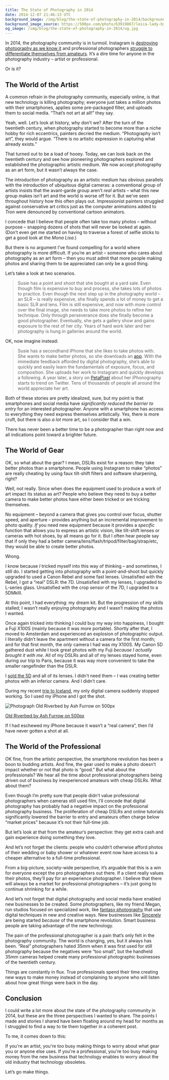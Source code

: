 ```yaml
---
title: The State of Photography in 2014
date: 2014-12-07 21:46:13 UTC
background_image: /img/blog/the-state-of-photography-in-2014/background.jpg
background_image_source: https://500px.com/photo/63919867/leica-lady-by-ash-furrow
og_image: /img/blog/the-state-of-photography-in-2014/og.jpg
---
```


In 2014, the photography community is in turmoil. Instagram is [destroying photography as we know it](http://www.theguardian.com/technology/2012/jul/19/instagram-debasing-real-photography?INTCMP=SRCH) and professional photographers [struggle to differentiate themselves from amateurs](http://photography-on-the.net/forum/showthread.php?t=1140101). It’s a dire time for anyone in the photography industry – artist or professional. 

<!-- more -->

Or is it? 

## The World of the Artist

A common refrain in the photography community, especially online, is that new technology is killing photography; everyone just takes a million photos with their smartphones, applies some pre-packaged filter, and uploads them to social media. “That’s not art at all!” they say. 

Yeah, well. Let’s look at history, why don’t we? After the turn of the twentieth century, when photography started to become more than a niche hobby for rich eccentrics, painters decried the medium. “Photography isn’t art”, they would argue. “There is no artistic expression in capturing what already exists.”

That turned out to be a load of hooey. Today, we can look back on the twentieth century and see how pioneering photographers explored and established the photographic artistic medium. We now accept photography as an art form, but it wasn’t always the case. 

The introduction of photography as an artistic medium has obvious parallels with the introduction of ubiquitous digital cameras: a conventional group of artists insists that the avant-garde group aren’t *real* artists – what this new group makes isn’t art and the world is worse off for it. But we’ve seen throughout history how this often plays out. Impressionist painters struggled against conservative art critics just as the computer animations added to *Tron* were denounced by conventional cartoon animators.

I concede that I believe that people often take too many photos – without purpose – snapping dozens of shots that will never be looked at again. (Don’t even get me started on having to traverse a forest of selfie sticks to get a good look at the *Mona Lisa*.)

But there is no argument I’ve found compelling for a world where photography is more difficult. If you’re an artist – someone who cares about photography as an art form – then you must admit that more people making photos and sharing them to be appreciated can only be a good thing. 

Let’s take a look at two scenarios. 

> Susie has a point and shoot that she bought at a yard sale. Even though film is expensive to buy and process, she takes lots of photos to practice. Even though the next step up in the photography world – an SLR – is really expensive, she finally spends a lot of money to get a basic SLR and lens. Film is still expensive, and now with more control over the final image, she needs to take more photos to refine her technique. Only through perseverance does she finally become a good photographer. Eventually, she gets a gallery show and gains exposure to the rest of her city. Years of hard work later and her photography is hung in galleries around the world. 

OK, now imagine instead:

> Susie has a secondhand iPhone that she likes to take photos with. She wants to make better photos, so she downloads an [app](http://shootmanual.co). With the immediate feedback afforded by digital photography, she’s able to quickly and easily learn the fundamentals of exposure, focus, and composition. She uploads her work to Instagram and quickly develops a following. A year later, a story on [PetaPixel](http://petapixel.com) about her iPhonography starts to trend on Twitter. Tens of thousands of people all around the world appreciate her art. 

Both of these stories are pretty idealized, sure, but my point is that smartphones and social media have *significantly reduced the barrier to entry* for an interested photographer. Anyone with a smartphone has access to everything they need express themselves artistically. Yes, there is more cruft, but there is also *a lot* more art, so I consider that a win. 

There has never been a better time to be a photographer than right now and all indications point toward a brighter future. 

## The World of Gear

OK, so what about the gear? I mean, DSLRs exist for a reason: they take better photos than a smartphone. People using Instagram to make “photos” are really cheating by using faux tilt-shift filters and software sharpening, right? 

Well, not really. Since when does the equipment used to produce a work of art impact its status as art? People who believe they need to buy a better camera to make better photos have either been tricked or are tricking themselves. 

No equipment – beyond a camera that gives you control over focus, shutter speed, and aperture – provides anything but an incremental improvement to photo quality. *If* you need new equipment because it provides a *specific* function that allows you to express an artistic vision, like tilt-shift lenses or cameras with hot shoes, by all means go for it. But I often hear people say that if only they had a better camera/lens/flash/tripod/filter/bag/strap/etc, they would be able to create better photos. 

Wrong. 

I know because *I* tricked myself into this way of thinking – and sometimes, I still do. I started getting into photography with a point-and-shoot but quickly upgraded to used a Canon Rebel and some fast lenses. Unsatisfied with the Rebel, I got a “real” DSLR: the 7D. Unsatisfied with my lenses, I upgraded to L-series glass. Unsatisfied with the crop sensor of the 7D, I upgraded to a 5DMkIII.

At this point, I had everything: my dream kit. But the progression of my skills stalled; I wasn’t really enjoying photography and I wasn’t making the photos I wanted. 

Once again tricked into thinking I could buy my way into happiness, I bought a Fuji X100S (mainly because it was more portable). Shortly after that, I moved to Amsterdam and experienced an explosion of photographic output. I literally didn’t leave the apartment without a camera for the first month; and for that first month, the *only* camera I had was my X100S. My Canon 5D gathered dust while I took great photos with my Fuji *because I actually brought it with me*. All of my DSLRs and all of my lenses stayed home, even during our trip to Paris, because it was way more convenient to take the smaller rangefinder than the DSLR. 

I [sold the 5D](https://ashfurrow.com/blog/doubling-down-on-mirrorless/) and all of its lenses. I didn’t need them – I was creating better photos with an inferior camera. And I didn’t care. 

During my recent [trip to Iceland](https://ashfurrow.com/blog/workcation-2014/), my only digital camera suddenly stopped working. So I used my iPhone and I got the shot. 

<div class="pixels-photo">
  <p><img src="https://ppcdn.500px.org/91786937/90828c38f2fcf0a37787c6080d06d6ca786a4539/4.jpg" alt="Photograph Old Riverbed by Ash Furrow on 500px"></p>
  <a href="https://500px.com/photo/91786937/old-riverbed-by-ash-furrow">Old Riverbed by Ash Furrow on 500px</a>

</div>

<script type="text/javascript" src="https://500px.com/embed.js"></script>

If I had eschewed my iPhone because it wasn’t a “real camera”, then I’d have never gotten a shot at all. 

## The World of the Professional

OK fine, from the artistic perspective, the smartphone revolution has been a boon to budding artists. And fine, the gear used to make a photo doesn’t impact whether or not that photo is “good.” But what about the professionals? We hear all the time about professional photographers being driven out of business by inexperienced amateurs with cheap DSLRs. What about them? 

Even though I’m pretty sure that people didn’t value professional photographers when cameras still used film, I’ll concede that digital photography has probably had a negative impact on the professional photography business. The proliferation of cheap DSLRs and online tutorials significantly lowered the barrier to entry and amateurs often charge below “market prices” because it’s not their full-time job. 

But let’s look at that from the amateur’s perspective: they get extra cash and gain experience doing something they love. 

And let’s not forget the clients: people who couldn’t otherwise afford photos of their wedding or baby shower or whatever event now have access to a cheaper alternative to a full-time professional. 

From a big-picture, society-wide perspective, it’s arguable that this is a win for everyone except the pro photographers out there. If a client really values their photos, they’ll pay for an experience photographer. I believe that there will always be a market for professional photographers – it’s just going to continue shrinking for a while.

And let’s not forget that digital photography and social media have enabled new businesses to be created. Some photographers, like my friend Megan, run studios focused on specialized work, like [fantasy photography](http://www.dragon-flystudio.ca) that use digital techniques in new and creative ways. New businesses like [Sincerely](https://sincerely.com) are being started *because* of the smartphone revolution. Smart business people are taking advantage of the new technology. 

The pain of the professional photographer is a pain that’s only felt in the photography community. The world is changing, yes, but it always has been. “Real” photographers hated 35mm when it was first used for still photography because the negatives were “too small”, but the handheld 35mm cameras helped create many professional photographic businesses of the twentieth century. 

Things are constantly in flux. True professionals spend their time creating new ways to make money instead of complaining to anyone who will listen about how great things were back in the day. 

## Conclusion

I could write a lot more about the state of the photography community in 2014, but these are the three perspectives I wanted to share. The points I made and stories I shared have been floating around my head for months as I struggled to find a way to tie them together in a coherent post.

To me, it comes down to this: 

If you're an artist, you're too busy making things to worry about what gear you or anyone else uses. If you're a professional, you're too busy making money from the new business that technology enables to worry about the old industry that technology obsoletes. 

Let’s go make things. 